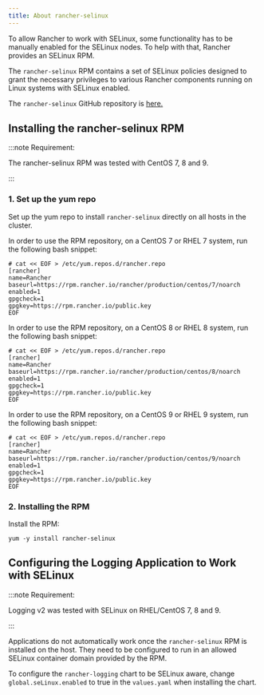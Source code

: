 ```yaml
---
title: About rancher-selinux
---
```


<head>
  <link rel="canonical" href="https://ranchermanager.docs.rancher.com/reference-guides/rancher-security/selinux-rpm/about-rancher-selinux"/>
</head>

To allow Rancher to work with SELinux, some functionality has to be manually enabled for the SELinux nodes. To help with that, Rancher provides an SELinux RPM.

The `rancher-selinux` RPM contains a set of SELinux policies designed to grant the necessary privileges to various Rancher components running on Linux systems with SELinux enabled.

The `rancher-selinux` GitHub repository is [here.](https://github.com/rancher/rancher-selinux)

## Installing the rancher-selinux RPM

:::note Requirement:

The rancher-selinux RPM was tested with CentOS 7, 8 and 9.

:::

### 1. Set up the yum repo

Set up the yum repo to install `rancher-selinux` directly on all hosts in the cluster.

In order to use the RPM repository, on a CentOS 7 or RHEL 7 system, run the following bash snippet:

```
# cat << EOF > /etc/yum.repos.d/rancher.repo 
[rancher] 
name=Rancher 
baseurl=https://rpm.rancher.io/rancher/production/centos/7/noarch
enabled=1 
gpgcheck=1 
gpgkey=https://rpm.rancher.io/public.key 
EOF
```

In order to use the RPM repository, on a CentOS 8 or RHEL 8 system, run the following bash snippet:

```
# cat << EOF > /etc/yum.repos.d/rancher.repo 
[rancher] 
name=Rancher 
baseurl=https://rpm.rancher.io/rancher/production/centos/8/noarch
enabled=1 
gpgcheck=1 
gpgkey=https://rpm.rancher.io/public.key 
EOF
```

In order to use the RPM repository, on a CentOS 9 or RHEL 9 system, run the following bash snippet:

```
# cat << EOF > /etc/yum.repos.d/rancher.repo 
[rancher] 
name=Rancher 
baseurl=https://rpm.rancher.io/rancher/production/centos/9/noarch
enabled=1 
gpgcheck=1 
gpgkey=https://rpm.rancher.io/public.key 
EOF
```

### 2. Installing the RPM

Install the RPM:

```
yum -y install rancher-selinux
```

## Configuring the Logging Application to Work with SELinux

:::note Requirement:

Logging v2 was tested with SELinux on RHEL/CentOS 7, 8 and 9.

:::

Applications do not automatically work once the `rancher-selinux` RPM is installed on the host. They need to be configured to run in an allowed SELinux container domain provided by the RPM. 

To configure the `rancher-logging` chart to be SELinux aware, change `global.seLinux.enabled` to true in the `values.yaml` when installing the chart.
